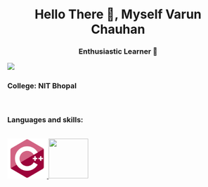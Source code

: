 <h1 align="center">Hello There 🤙, Myself Varun Chauhan </h1>

<h3 align="center"> Enthusiastic Learner 📖 </h3>


![](https://raw.githubusercontent.com/halfrost/halfrost/master/icons/header_.png)

<h3> College: NIT Bhopal </h3> <br />
<h3> Languages and skills: </h3> <br />
<a href="https://www.geeksforgeeks.org/c-plus-plus/?ref=shm" >
<img src="https://raw.githubusercontent.com/devicons/devicon/master/icons/cplusplus/cplusplus-original.svg" width = "90" height = "90"> </a>
<a = href="https://www.geeksforgeeks.org/java/?ref=shm" >
<img src = "https://th.bing.com/th/id/R817d6c92eb47961d66e90daac3a49e6e?rik=sB26iv%2fKqpaDJw&riu=http%3a%2f%2ffc02.deviantart.net%2ffs70%2fi%2f2011%2f355%2f9%2f2%2fjava_flurry_icon_by_flakshack-d4jt21r.png&ehk=2DnXeDoVK6cy3e0JGHzgChOjiue4ud3Yz9YvAHQR7YM%3d&risl=&pid=ImgRaw" width = "90" height = "90" > </a>
